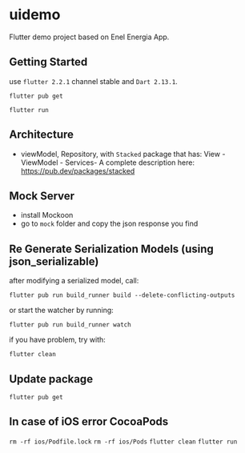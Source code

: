 # uidemo

Flutter demo project based on Enel Energia App.

## Getting Started

use `flutter 2.2.1` channel stable and `Dart 2.13.1`.

`flutter pub get`

`flutter run`

## Architecture

- viewModel, Repository, with `Stacked` package that has: View - ViewModel - Services-
  A complete description here: https://pub.dev/packages/stacked

## Mock Server

- install Mockoon
- go to `mock` folder and copy the json response you find

## Re Generate Serialization Models (using json_serializable)

after modifying a serialized model, call:

`flutter pub run build_runner build --delete-conflicting-outputs`

or start the watcher by running:

`flutter pub run build_runner watch`

if you have problem, try with:

`flutter clean`

## Update package

`flutter pub get`

## In case of iOS error CocoaPods

`rm -rf ios/Podfile.lock`
`rm -rf ios/Pods`
`flutter clean`
`flutter run`
